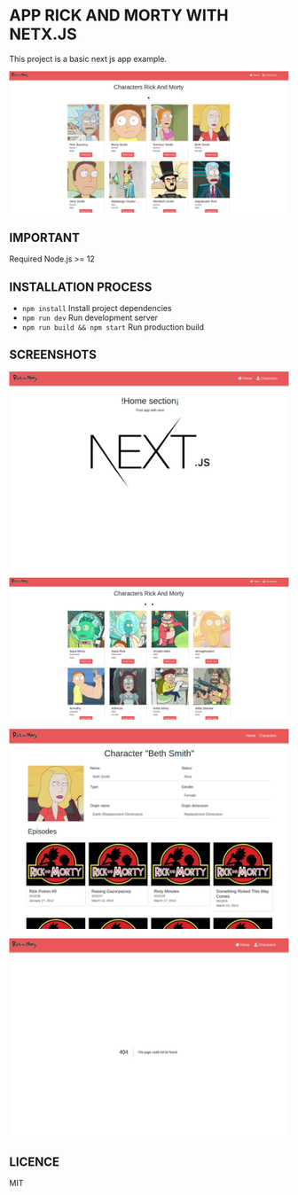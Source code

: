 # APP RICK AND MORTY WITH NETX.JS

This project is a basic next js app example.

![Screenshot](./.readme-static/screenshot-project.png)

## IMPORTANT

Required Node.js >= 12

## INSTALLATION PROCESS

* `npm install` Install project dependencies
* `npm run dev` Run development server
* `npm run build && npm start`  Run production build

## SCREENSHOTS

![Screenshot](./.readme-static/screenshot-project-2.png)

![Screenshot](./.readme-static/screenshot-project-3.png)

![Screenshot](./.readme-static/screenshot-project-1.png)

![Screenshot](./.readme-static/screenshot-project-4.png)



## LICENCE 

MIT
